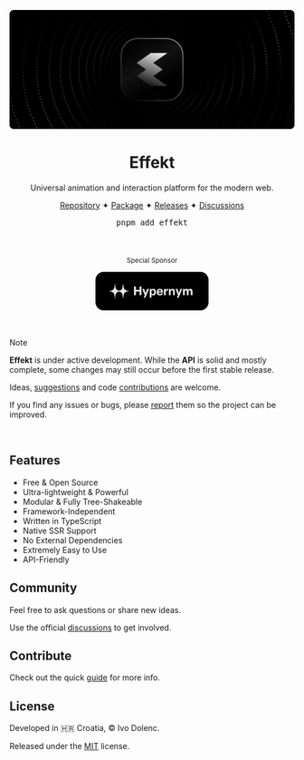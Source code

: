 <p align="center">
  <img alt="Effekt" src="../../.assets/cover.gif" />
</p>

<h1 align="center">Effekt</h1>

<p align="center">
  Universal animation and interaction platform for the modern web.
</p>

<p align="center">
  <a href="https://github.com/effekt-labs/effekt">Repository</a>
  <span>✦</span>
  <a href="https://www.npmjs.com/package/effekt">Package</a>
  <span>✦</span>
  <a href="https://github.com/effekt-labs/effekt/releases">Releases</a>
  <span>✦</span>
  <a href="https://github.com/effekt-labs/effekt/discussions">Discussions</a>
</p>

<pre align="center">pnpm add effekt</pre>

<br>

<p align="center">
  <sub>Special Sponsor</sub>
</p>

<p align="center">
  <a title="Hypernym Studio" href="https://github.com/hypernym-studio">
    <img alt="Hypernym Studio" width="200" src="../../.assets/hypernym-logo.svg">
  </a>
</p>

<br>

> [!NOTE]
>
> **Effekt** is under active development. While the **API** is solid and mostly complete, some changes may still occur before the first stable release.
>
> Ideas, [suggestions](https://github.com/effekt-labs/effekt/discussions) and code [contributions](../../.github/CONTRIBUTING.md) are welcome.
>
> If you find any issues or bugs, please [report](https://github.com/effekt-labs/effekt/issues/new/choose) them so the project can be improved.

<br>

## Features

- Free & Open Source
- Ultra-lightweight & Powerful
- Modular & Fully Tree-Shakeable
- Framework-Independent
- Written in TypeScript
- Native SSR Support
- No External Dependencies
- Extremely Easy to Use
- API-Friendly

## Community

Feel free to ask questions or share new ideas.

Use the official [discussions](https://github.com/effekt-labs/effekt/discussions) to get involved.

## Contribute

Check out the quick [guide](../../.github/CONTRIBUTING.md) for more info.

## License

Developed in 🇭🇷 Croatia, © Ivo Dolenc.

Released under the [MIT](LICENSE.txt) license.
